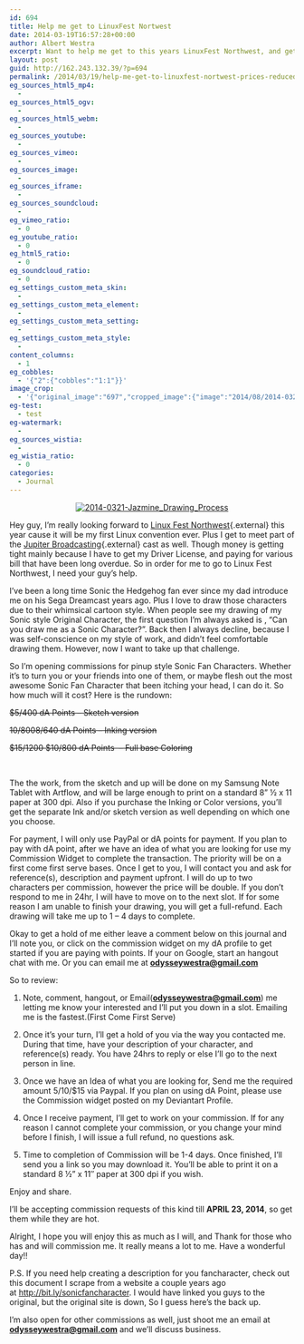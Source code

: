 ```yaml
---
id: 694
title: Help me get to LinuxFest Nortwest
date: 2014-03-19T16:57:28+00:00
author: Albert Westra
excerpt: Want to help me get to this years LinuxFest Northwest, and get something for yourself?
layout: post
guid: http://162.243.132.39/?p=694
permalink: /2014/03/19/help-me-get-to-linuxfest-nortwest-prices-reduced/
eg_sources_html5_mp4:
  - 
eg_sources_html5_ogv:
  - 
eg_sources_html5_webm:
  - 
eg_sources_youtube:
  - 
eg_sources_vimeo:
  - 
eg_sources_image:
  - 
eg_sources_iframe:
  - 
eg_sources_soundcloud:
  - 
eg_vimeo_ratio:
  - 0
eg_youtube_ratio:
  - 0
eg_html5_ratio:
  - 0
eg_soundcloud_ratio:
  - 0
eg_settings_custom_meta_skin:
  - 
eg_settings_custom_meta_element:
  - 
eg_settings_custom_meta_setting:
  - 
eg_settings_custom_meta_style:
  - 
content_columns:
  - 1
eg_cobbles:
  - '{"2":{"cobbles":"1:1"}}'
image_crop:
  - '{"original_image":"697","cropped_image":{"image":"2014/08/2014-0321-Jazmine_Drawing_Process_800x700_acf_cropped3.png","preview":"2014/08/preview_2014-0321-Jazmine_Drawing_Process_800x700_acf_cropped3.png"}}'
eg-test:
  - test
eg-watermark:
  - 
eg_sources_wistia:
  - 
eg_wistia_ratio:
  - 0
categories:
  - Journal
---
```

<div align="center">
  <a href="http://i1.wp.com/www.odysseywestra.com/wp-content/uploads/2014/03/2014-0321-Jazmine_Drawing_Process.jpg"><img class="aligncenter size-full wp-image-1009" src="http://i1.wp.com/www.odysseywestra.com/wp-content/uploads/2014/03/2014-0321-Jazmine_Drawing_Process.jpg?fit=904%2C466" alt="2014-0321-Jazmine_Drawing_Process" srcset="http://i1.wp.com/www.odysseywestra.com/wp-content/uploads/2014/03/2014-0321-Jazmine_Drawing_Process.jpg?w=2000 2000w, http://i1.wp.com/www.odysseywestra.com/wp-content/uploads/2014/03/2014-0321-Jazmine_Drawing_Process.jpg?resize=200%2C103 200w, http://i1.wp.com/www.odysseywestra.com/wp-content/uploads/2014/03/2014-0321-Jazmine_Drawing_Process.jpg?resize=500%2C258 500w, http://i1.wp.com/www.odysseywestra.com/wp-content/uploads/2014/03/2014-0321-Jazmine_Drawing_Process.jpg?resize=1024%2C527 1024w, http://i1.wp.com/www.odysseywestra.com/wp-content/uploads/2014/03/2014-0321-Jazmine_Drawing_Process.jpg?resize=300%2C155 300w" sizes="(max-width: 2000px) 100vw, 2000px" data-recalc-dims="1" /></a>
</div>

<!--more-->

Hey guy, I’m really looking forward to [Linux Fest Northwest](http://linuxfestnorthwest.org/){.external} this year cause it will be my first Linux convention ever. Plus I get to meet part of the [Jupiter Broadcasting](http://www.jupiterbroadcasting.com){.external} cast as well. Though money is getting tight mainly because I have to get my Driver License, and paying for various bill that have been long overdue. So in order for me to go to Linux Fest Northwest, I need your guy’s help.

I’ve been a long time Sonic the Hedgehog fan ever since my dad introduce me on his Sega Dreamcast years ago. Plus I love to draw those characters due to their whimsical cartoon style. When people see my drawing of my Sonic style Original Character, the first question I’m always asked is , “Can you draw me as a Sonic Character?”. Back then I always decline, because I was self-conscience on my style of work, and didn’t feel comfortable drawing them. However, now I want to take up that challenge.

So I&#8217;m opening commissions for pinup style Sonic Fan Characters. Whether it&#8217;s to turn you or your friends into one of them, or maybe flesh out the most awesome Sonic Fan Character that been itching your head, I can do it. So how much will it cost? Here is the rundown:

<del>$5/400 dA Points &#8211; Sketch version</del>

<del>$10/800$8/640 dA Points &#8211; Inking version</del>

<del>$15/1200 $10/800 dA Points  &#8211; Full base Coloring</del>

&nbsp;

The the work, from the sketch and up will be done on my Samsung Note Tablet with Artflow, and will be large enough to print on a standard 8” ½ x 11 paper at 300 dpi. Also if you purchase the Inking or Color versions, you&#8217;ll get the separate Ink and/or sketch version as well depending on which one you choose.

For payment, I will only use PayPal or dA points for payment. If you plan to pay with dA point, after we have an idea of what you are looking for use my Commission Widget to complete the transaction. The priority will be on a first come first serve bases. Once I get to you, I will contact you and ask for reference(s), description and payment upfront. I will do up to two characters per commission, however the price will be double. If you don’t respond to me in 24hr, I will have to move on to the next slot. If for some reason I am unable to finish your drawing, you will get a full-refund. Each drawing will take me up to 1 &#8211; 4 days to complete.

Okay to get a hold of me either leave a comment below on this journal and I’ll note you, or click on the commission widget on my dA profile to get started if you are paying with points. If your on Google, start an hangout chat with me. Or you can email me at **odysseywestra@gmail.com**

So to review:

1. Note, comment, hangout, or Email(****odysseywestra@gmail.com****) me letting me know your interested and I&#8217;ll put you down in a slot. Emailing me is the fastest.(First Come First Serve)

2. Once it&#8217;s your turn, I&#8217;ll get a hold of you via the way you contacted me. During that time, have your description of your character, and reference(s) ready. You have 24hrs to reply or else I&#8217;ll go to the next person in line.

3. Once we have an Idea of what you are looking for, Send me the required amount $5/$10/$15 via Paypal. If you plan on using dA Point, please use the Commission widget posted on my Deviantart Profile.

4. Once I receive payment, I&#8217;ll get to work on your commission. If for any reason I cannot complete your commission, or you change your mind before I finish, I will issue a full refund, no questions ask.

5. Time to completion of Commission will be 1-4 days. Once finished, I&#8217;ll send you a link so you may download it. You&#8217;ll be able to print it on a standard 8 ½&#8221; x 11&#8243; paper at 300 dpi if you wish.

Enjoy and share.

I&#8217;ll be accepting commission requests of this kind till **APRIL 23, 2014**, so get them while they are hot.

Alright, I hope you will enjoy this as much as I will, and Thank for those who has and will commission me. It really means a lot to me. Have a wonderful day!!

P.S. If you need help creating a description for you fancharacter, check out this document I scrape from a website a couple years ago at http://bit.ly/sonicfancharacter. I would have linked you guys to the original, but the original site is down, So I guess here&#8217;s the back up.

I&#8217;m also open for other commissions as well, just shoot me an email at **odysseywestra@gmail.com** and we&#8217;ll discuss business.

&nbsp;